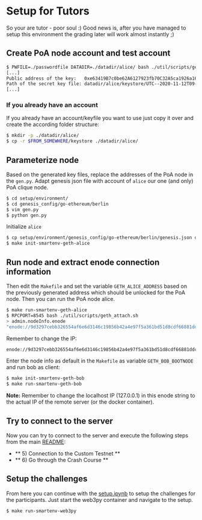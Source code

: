 # Setup for Tutors 

So your are tutor - poor soul :) 
Good news is, after you have managed to setup this environment 
the grading later will work almost instantly ;) 

## Create PoA node account and test account

```bash
$ PWFILE=./passwordfile DATADIR=./datadir/alice/ bash ./util/scripts/geth_account.sh new
[...]
Public address of the key:   0xe63419B7c0be62A6127923fb70C32A5ca1926a16
Path of the secret key file: datadir/alice/keystore/UTC--2020-11-12T09-53-29.399025746Z--e63419b7c0be62a6127923fb70c32a5ca1926a16
[...]
```

### If you already have an account
If you already have an account/keyfile you want to use just copy it over and create the according folder structure:
```bash
$ mkdir -p ./datadir/alice/
$ cp -r $FROM_SOMEWHERE/keystore ./datadir/alice/
```

## Parameterize node

Based on the generated key files, replace the addresses of the PoA node in the `gen.py`.
Adapt genesis json file with account of `alice` our one (and only) PoA clique node.
```bash
$ cd setup/environment/
$ cd genesis_config/go-ethereum/berlin
$ vim gen.py
$ python gen.py
```

Initialize `alice`
```bash
$ cp setup/environment/genesis_config/go-ethereum/berlin/genesis.json datadir/alice/genesis.json
$ make init-smartenv-geth-alice 
```

## Run node and extract enode connection information

Then edit the `Makefile` and set the variable `GETH_ALICE_ADDRESS` based on the previously generated address 
which should be unlocked for the PoA node. Then you can run the PoA node alice.  

```bash
$ make run-smartenv-geth-alice
$ RPCPORT=8545 bash ./util/scripts/geth_attach.sh
> admin.nodeInfo.enode
"enode://9d3297cebb326554af6e6d3146c19856b42a4e97f5a361bd51d8cdf66881ddc65ca54ba4082a2bcba236f1a18082ad3315fb2f5065c617dc7bead1d0c07b6f61@127.0.0.1:30303?discport=0"
```

Remember to change the IP: 
```bash
enode://9d3297cebb326554af6e6d3146c19856b42a4e97f5a361bd51d8cdf66881ddc65ca54ba4082a2bcba236f1a18082ad3315fb2f5065c617dc7bead1d0c07b6f61@131.130.126.71:30303?discport=30303
```

Enter the node info as default in the `Makefile` as variable `GETH_BOB_BOOTNODE`  and run bob as client: 
```bash
$ make init-smartenv-geth-bob
$ make run-smartenv-geth-bob 
```

**Note:** Remember to change the localhost IP (127.0.0.1) in this enode string to the actual IP of the remote server (or the docker container).  

## Try to connect to the server

Now you can try to connect to the server and execute the following steps from the main [README](../README.md):

* ** 5) Connection to the Custom Testnet **
* ** 6) Go through the Crash Course **

## Setup the challenges 

From here you can continue with the [setup.ipynb](./setup/challenges/setup.ipynb) 
to setup the challenges for the participants. 
Just start the web3py container and navigate to the setup.

```
$ make run-smartenv-web3py 
```

